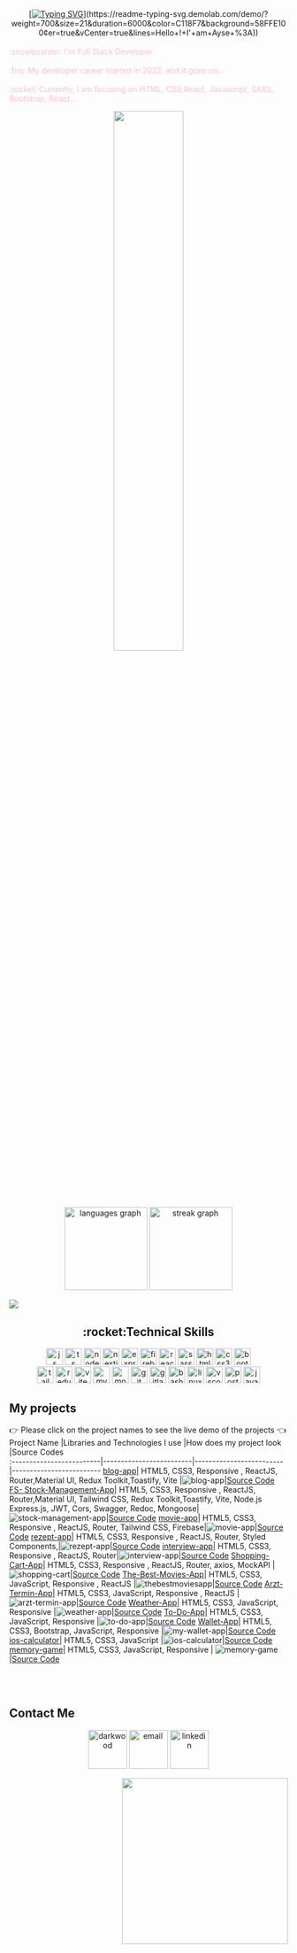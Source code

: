 ## 
<div align=center>
   [<a href="https://git.io/typing-svg"><img src="https://readme-typing-svg.demolab.com?font=Fira+Code&size=35&duration=3500&pause=300&color=228B22&center=true&vCenter=true&width=500&lines=Hi🖐+I'm+Ayse;Welcome+to+my+profile!;Description+of+myself%3A;Full+Stack+Developer;" alt="Typing SVG" /></a>](https://readme-typing-svg.demolab.com/demo/?weight=700&size=21&duration=6000&color=C118F7&background=58FFE100&center=true&vCenter=true&lines=Hello+!+I'+am+Ayse+%3A))

</div>

<br>
<font color="pink"> :snowboarder: I'm Full Stack Developer</font>
</br>
<br>
<font color="pink"> :fire: My developer career started in 2022, and it goes on...</font>
</br>
<br>
<font color="pink"> :rocket: Currently, I am focusing on HTML, CSS,React, Javascript, SASS, Bootstrap, React...</font>
</br>




<p align="center">
  <img src="https://rishavanand.github.io/static/images/greetings.gif" align="center" style="width: 50%" />
 </p>
</br>


<div align="center">
  <img src="https://github-readme-stats.vercel.app/api/top-langs?username=ayseugurlu&locale=en&hide_title=false&layout=compact&card_width=320&langs_count=5&theme=dracula&hide_border=true&order=2" height="150" alt="languages graph"  />
  <img src="https://streak-stats.demolab.com?user=ayseugurlu&locale=en&mode=weekly&theme=dracula&hide_border=true&border_radius=5&order=3" height="150" alt="streak graph"  />
</div>

![](https://komarev.com/ghpvc/?username=ayseugurlu&style=flat-square)


<div align="center">
<h2 align="center">:rocket:Technical Skills</h2>

<img width="30px" alt="js" title="js" src="https://skillicons.dev/icons?i=js" />
<img width="30px" alt="ts" title="ts" src="https://skillicons.dev/icons?i=ts" />
<img width="30px" alt="nodejs" title="nodejs" src="https://skillicons.dev/icons?i=nodejs" />
<img width="30px" alt="nextjs" title="nextjs" src="https://skillicons.dev/icons?i=nextjs" />
<img width="30px" alt="expressjs" title="expressjs" src="https://skillicons.dev/icons?i=express" />
<img width="30px" alt="firebase" title="firebase" src="https://skillicons.dev/icons?i=firebase" />
<img width="30px" alt="react" title="react" src="https://skillicons.dev/icons?i=react" />
<img width="30px" alt="sass" title="sass" src="https://skillicons.dev/icons?i=sass" />
<img width="30px" alt="html5" title="html5" src="https://skillicons.dev/icons?i=html" />
<img width="30px" alt="css3" title="css3" src="https://skillicons.dev/icons?i=css" />
<img width="30px" alt="bootstrap" title="bootstrap" src="https://skillicons.dev/icons?i=bootstrap" />
<br/>
<img width="30px" alt="tailwind" title="tailwind" src="https://skillicons.dev/icons?i=tailwind" />
<img width="30px" alt="redux" title="redux" src="https://skillicons.dev/icons?i=redux" />
<img width="30px" alt="vite" title="vite" src="https://skillicons.dev/icons?i=vite" />
<img width="30px" alt="mysql" title="mysql" src="https://skillicons.dev/icons?i=mysql" />
<img width="30px" alt="mongodb" title="mongodb" src="https://skillicons.dev/icons?i=mongodb" />
<img width="30px" alt="git" title="git" src="https://skillicons.dev/icons?i=git" />
<img width="30px" alt="gitlab" title="git" src="https://skillicons.dev/icons?i=gitlab" />
<img width="30px" alt="bash" title="bash" src="https://skillicons.dev/icons?i=bash" />
<img width="30px" alt="linux" title="linux" src="https://skillicons.dev/icons?i=linux" />
<img width="30px" alt="vscode" title="vscode" src="https://skillicons.dev/icons?i=vscode" />
<img width="30px" alt="postman" title="postman" src="https://skillicons.dev/icons?i=postman" />
<img width="30px" alt="java" title="java" src="https://skillicons.dev/icons?i=java" />
</div>

## My projects
👉 Please click on the project names to see the live demo of the projects 👈
  Project Name       |Libraries and Technologies I use     |How does my project look          |Source Codes       
:-------------------------|-------------------------|-------------------------|-------------------------
[blog-app](https://ayse-blog-app.vercel.app/)| HTML5, CSS3, Responsive , ReactJS, Router,Material UI, Redux Toolkit,Toastify, Vite |![blog-app](https://github.com/user-attachments/assets/80e17fba-4d68-4304-82d4-288146ce5725)|[Source Code](https://github.com/ayseugurlu/Blog-App)
[FS- Stock-Management-App](https://stock-management-5cwdan50f-ayses-projects-fcb4296c.vercel.app/)| HTML5, CSS3, Responsive , ReactJS, Router,Material UI, Tailwind CSS, Redux Toolkit,Toastify, Vite, Node.js Express.js, JWT, Cors, Swagger, Redoc, Mongoose|![stock-management-app](https://github.com/user-attachments/assets/816f8ff4-6dce-485b-bed4-3968f0394724)|[Source Code](https://github.com/ayseugurlu/Stock-Management-App)
[movie-app](https://movie-app-git-main-ayses-projects-fcb4296c.vercel.app/)| HTML5, CSS3, Responsive , ReactJS, Router, Tailwind CSS, Firebase|![movie-app](https://github.com/user-attachments/assets/f8cee121-68c5-4442-8551-d19ddf8067ae)|[Source Code](https://github.com/ayseugurlu/Movie-App)
[rezept-app](https://rezept-app.vercel.app/)| HTML5, CSS3, Responsive , ReactJS, Router, Styled Components,|![rezept-app](https://github.com/user-attachments/assets/09bca29a-405a-41f3-b209-a82a9a8455ee)|[Source Code](https://github.com/ayseugurlu/Rezept-App)
[interview-app](https://ayse-interview-app.netlify.app/)| HTML5, CSS3, Responsive , ReactJS, Router|![interview-app](https://github.com/user-attachments/assets/517f7a90-33ad-47da-966b-a8591c5d44d6)|[Source Code](https://github.com/ayseugurlu/Interview-App)
[Shopping-Cart-App](https://shopping-cart-bgoig79wp-ayses-projects-fcb4296c.vercel.app)| HTML5, CSS3, Responsive , ReactJS, Router, axios, MockAPI |![shopping-cart](https://github.com/user-attachments/assets/7f56302c-5a15-45e4-9b12-12ad4ab1ed33)|[Source Code](https://github.com/ayseugurlu/Shopping-Cart-App)
[The-Best-Movies-App](https://thebestmoviesapp.netlify.app/)| HTML5, CSS3, JavaScript, Responsive , ReactJS |![thebestmoviesapp](https://github.com/user-attachments/assets/173210ee-5fdd-412f-9be4-55a437ed5e7a)|[Source Code](https://github.com/ayseugurlu/The-Best-Movies-App)
[Arzt-Termin-App](https://arzt-termin-app.netlify.app/)| HTML5, CSS3, JavaScript, Responsive , ReactJS |![arzt-termin-app](https://github.com/user-attachments/assets/062661bd-de27-424c-98f8-00d974c20619)|[Source Code](https://github.com/ayseugurlu/Arzt-Termin-App)
[Weather-App](https://ayseugurlu.github.io/Weather-App/HTML-CSS/)| HTML5, CSS3, JavaScript, Responsive |![weather-app](https://github.com/user-attachments/assets/6b5d215e-eda9-4491-b3a1-dd6154aff55a)|[Source Code](https://github.com/ayseugurlu/Weather-App/tree/main)
[To-Do-App](https://ayseugurlu.github.io/To-Do-App/)| HTML5, CSS3, JavaScript, Responsive |![to-do-app](https://github.com/user-attachments/assets/aae38d6d-6bb0-4cce-999d-83b60cd60f55)|[Source Code](https://github.com/ayseugurlu/To-Do-App)
[Wallet-App](https://ayseugurlu.github.io/Wallet-App/)| HTML5, CSS3, Bootstrap, JavaScript, Responsive |![my-wallet-app](https://github.com/user-attachments/assets/ad6edd58-84e6-4a90-ac57-ec61bf66c2b1)|[Source Code](https://github.com/ayseugurlu/Wallet-App)
[ios-calculator](https://ayseugurlu.github.io/ios-calculator/)| HTML5, CSS3, JavaScript |![ios-calculator](https://github.com/user-attachments/assets/c6bcc9d0-94d4-46ae-b5c9-80a0f0609e5e)|[Source Code](https://github.com/ayseugurlu/ios-calculator)
[memory-game](https://ayseugurlu.github.io/Memory-Game/)| HTML5, CSS3, JavaScript, Responsive |   ![memory-game](https://github.com/user-attachments/assets/9df95f0f-fb47-4369-a0fb-6b6070a7d0c3)|[Source Code](https://github.com/ayseugurlu/Memory-Game)


</div>
</br>
<br>

      
## Contact Me

<p align="center">
  <a href="https://www.xing.com/profile/Ayse_Ugurlu078793/web_profiles"><img src="https://img.icons8.com/?size=100&id=13979&format=png&color=000000" alt="darkwood"  width="70" height="70"/></a>
  <a href="mailto:ayseugurlu9135@gmail.com" target="_blank"><img src="https://img.icons8.com/color/96/000000/gmail.png" alt="email"  width="70" height="70"/></a>
  <a href="https://www.linkedin.com/in/ayse-ugurlu/" target="_blank"><img src="https://img.icons8.com/color/96/000000/linkedin.png" alt="linkedin" width="70" height="70"/></a>
</p>

<p align="right">
  <img src="https://camo.githubusercontent.com/58502bc6910820c71f8cd9f3a6640c7d5374b4f752d4fdc5c4e79bdbd4fe4726/68747470733a2f2f6d656469612e67697068792e636f6d2f6d656469612f62634b6d49576b554d436a566d2f67697068792e676966" align="right" style="width:300px" />
 </p>

 
<!--
*ayseugurlu/ayseugurlu* is a :sparkles: special :sparkles: repository because its README.md (this file) appears on your GitHub profile.
Here are some ideas to get you started:
- :telescope: I'
-->
